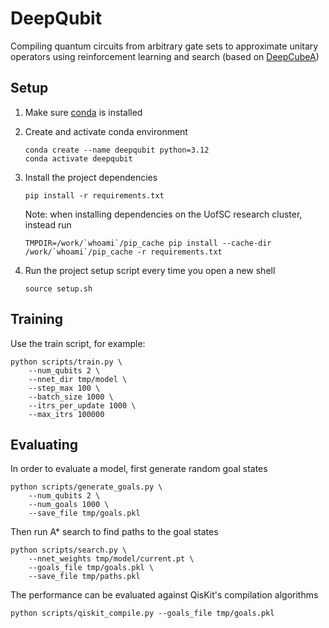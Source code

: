 # DeepQubit

Compiling quantum circuits from arbitrary gate sets to approximate unitary operators using reinforcement learning and search
(based on [DeepCubeA](https://cse.sc.edu/~foresta/assets/files/SolvingTheRubiksCubeWithDeepReinforcementLearningAndSearch_Final.pdf))

## Setup

1. Make sure [conda](https://docs.conda.io/projects/conda/en/latest/user-guide/install/index.html) is installed

2. Create and activate conda environment
   
    ```
    conda create --name deepqubit python=3.12
    conda activate deepqubit
    ```

3. Install the project dependencies

    ```
    pip install -r requirements.txt
    ```

    Note: when installing dependencies on the UofSC research cluster, instead run
    ```
    TMPDIR=/work/`whoami`/pip_cache pip install --cache-dir /work/`whoami`/pip_cache -r requirements.txt
    ```

4. Run the project setup script every time you open a new shell

    ```
    source setup.sh
    ```

## Training

Use the train script, for example:

```
python scripts/train.py \
    --num_qubits 2 \
    --nnet_dir tmp/model \
    --step_max 100 \
    --batch_size 1000 \
    --itrs_per_update 1000 \
    --max_itrs 100000
```

## Evaluating

In order to evaluate a model, first generate random goal states
```
python scripts/generate_goals.py \
    --num_qubits 2 \
    --num_goals 1000 \
    --save_file tmp/goals.pkl
```

Then run A* search to find paths to the goal states
```
python scripts/search.py \
    --nnet_weights tmp/model/current.pt \
    --goals_file tmp/goals.pkl \
    --save_file tmp/paths.pkl
```

The performance can be evaluated against QisKit's compilation algorithms
```
python scripts/qiskit_compile.py --goals_file tmp/goals.pkl
```
